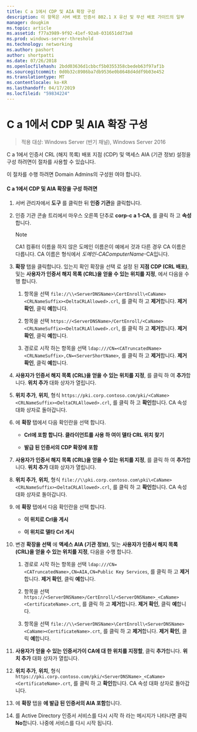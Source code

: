```yaml
---
title: C a 1에서 CDP 및 AIA 확장 구성
description: 이 항목은 서버 배포 인증서 802.1 X 유선 및 무선 배포 가이드의 일부
manager: dougkim
ms.topic: article
ms.assetid: f77a3989-9f92-41ef-92a8-031651dd73a8
ms.prod: windows-server-threshold
ms.technology: networking
ms.author: pashort
author: shortpatti
ms.date: 07/26/2018
ms.openlocfilehash: 2bdd03636d1cbbcf5b0355358cbedeb63f97af1b
ms.sourcegitcommit: 0d0b32c8986ba7db9536e0b8648d4ddf9b03e452
ms.translationtype: MT
ms.contentlocale: ko-KR
ms.lasthandoff: 04/17/2019
ms.locfileid: "59834224"
---
```

# <a name="configure-the-cdp-and-aia-extensions-on-ca1"></a>C a 1에서 CDP 및 AIA 확장 구성

>적용 대상: Windows Server (반기 채널), Windows Server 2016

C a 1에서 인증서 CRL (해지 목록) 배포 지점 (CDP) 및 액세스 AIA (기관 정보) 설정을 구성 하려면이 절차를 사용할 수 있습니다.  
  
이 절차를 수행 하려면 Domain Admins의 구성원 여야 합니다.  
  
#### <a name="to-configure-the-cdp-and-aia-extensions-on-ca1"></a>C a 1에서 CDP 및 AIA 확장을 구성 하려면  
  
1.  서버 관리자에서 **도구** 를 클릭한 뒤 **인증 기관**을 클릭합니다.  
  
2.  인증 기관 콘솔 트리에서 마우스 오른쪽 단추로 **corp-c a 1-CA**, 를 클릭 하 고 **속성**합니다.  
  
    > [!NOTE]  
    > CA1 컴퓨터 이름을 하지 않은 도메인 이름은이 예에서 것과 다른 경우 CA 이름은 다릅니다. CA 이름은 형식에서 *도메인*-*CAComputerName*-CA입니다.  
  
3.  **확장** 탭을 클릭합니다. 있는지 확인 확장을 선택 로 설정 된 **지점 CDP (CRL 배포)**, 및는 **사용자가 인증서 해지 목록 (CRL)을 얻을 수 있는 위치를 지정**, 에서 다음을 수행 합니다.  
  
    1.  항목을 선택 `file://\\<ServerDNSName>\CertEnroll\<CaName><CRLNameSuffix><DeltaCRLAllowed>.crl`, 를 클릭 하 고 **제거**합니다. **제거 확인**, 클릭 **예**합니다.  
  
    2.  항목을 선택 `https://<ServerDNSName>/CertEnroll/<CaName><CRLNameSuffix><DeltaCRLAllowed>.crl`, 를 클릭 하 고 **제거**합니다. **제거 확인**, 클릭 **예**합니다.  
  
    3.  경로로 시작 하는 항목을 선택 `ldap:///CN=<CATruncatedName><CRLNameSuffix>,CN=<ServerShortName>`, 를 클릭 하 고 **제거**합니다. **제거 확인**, 클릭 **예**합니다.  
  
4.  **사용자가 인증서 해지 목록 (CRL)을 얻을 수 있는 위치를 지정**, 를 클릭 하 여 **추가**합니다. **위치 추가** 대화 상자가 열립니다.  
  
5.  **위치 추가**,  **위치**, 형식 `https://pki.corp.contoso.com/pki/<CaName><CRLNameSuffix><DeltaCRLAllowed>.crl`, 를 클릭 하 고 **확인**합니다. CA 속성 대화 상자로 돌아갑니다.  
  
6.  에 **확장** 탭에서 다음 확인란을 선택 합니다.  
  
    -   **Crl에 포함 합니다. 클라이언트를 사용 하 여이 델타 CRL 위치 찾기**  
  
    -   **발급 된 인증서의 CDP 확장에 포함**  
  
7.  **사용자가 인증서 해지 목록 (CRL)을 얻을 수 있는 위치를 지정**, 를 클릭 하 여 **추가**합니다. **위치 추가** 대화 상자가 열립니다.  
  
8.  **위치 추가**,  **위치**, 형식 `file://\\pki.corp.contoso.com\pki\<CaName><CRLNameSuffix><DeltaCRLAllowed>.crl`, 를 클릭 하 고 **확인**합니다. CA 속성 대화 상자로 돌아갑니다.  
  
9. 에 **확장** 탭에서 다음 확인란을 선택 합니다.  
  
    -   **이 위치로 Crl을 게시**  
  
    -   **이 위치로 델타 Crl 게시**  
  
10. 변경 **확장을 선택** 에 **액세스 AIA (기관 정보)**, 및는 **사용자가 인증서 해지 목록 (CRL)을 얻을 수 있는 위치를 지정**, 다음을 수행 합니다.  
  
    1.  경로로 시작 하는 항목을 선택 `ldap:///CN=<CATruncatedName>,CN=AIA,CN=Public Key Services`, 를 클릭 하 고 **제거**합니다. **제거 확인**, 클릭 **예**합니다.  
  
    2.  항목을 선택 `https://<ServerDNSName>/CertEnroll/<ServerDNSName>_<CaName><CertificateName>.crt`, 를 클릭 하 고 **제거**합니다. **제거 확인**, 클릭 **예**합니다.  
  
    3.  항목을 선택 `file://\\<ServerDNSName>\CertEnroll\<ServerDNSName><CaName><CertificateName>.crt`, 를 클릭 하 고 **제거**합니다. **제거 확인**, 클릭 **예**합니다.  
  
11. **사용자가 얻을 수 있는 인증서가이 CA에 대 한 위치를 지정할**, 클릭 **추가**합니다. **위치 추가** 대화 상자가 열립니다.  
  
12. **위치 추가**,  **위치**, 형식 `https://pki.corp.contoso.com/pki/<ServerDNSName>_<CaName><CertificateName>.crt`, 를 클릭 하 고 **확인**합니다. CA 속성 대화 상자로 돌아갑니다.  
  
13. 에 **확장** 탭을 **에 발급 된 인증서의 AIA 포함**합니다.  
  
14. 를 Active Directory 인증서 서비스를 다시 시작 하 라는 메시지가 나타나면 클릭 **No**합니다. 나중에 서비스를 다시 시작 됩니다.  
  

